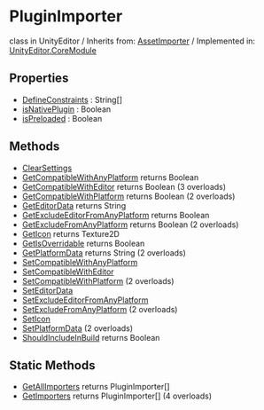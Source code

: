 # PluginImporter
class in UnityEditor
 / Inherits from: <a href="https://docs.unity3d.com/6000.2/Documentation/ScriptReference/AssetImporter.html">AssetImporter</a> / Implemented in: <a href="https://docs.unity3d.com/6000.2/Documentation/ScriptReference/UnityEditor.CoreModule.html">UnityEditor.CoreModule</a>

## Properties
- <a href="https://docs.unity3d.com/6000.2/Documentation/ScriptReference/PluginImporter-DefineConstraints.html">DefineConstraints</a> : String[]
- <a href="https://docs.unity3d.com/6000.2/Documentation/ScriptReference/PluginImporter-isNativePlugin.html">isNativePlugin</a> : Boolean
- <a href="https://docs.unity3d.com/6000.2/Documentation/ScriptReference/PluginImporter-isPreloaded.html">isPreloaded</a> : Boolean

## Methods
- <a href="https://docs.unity3d.com/6000.2/Documentation/ScriptReference/PluginImporter.ClearSettings.html">ClearSettings</a>
- <a href="https://docs.unity3d.com/6000.2/Documentation/ScriptReference/PluginImporter.GetCompatibleWithAnyPlatform.html">GetCompatibleWithAnyPlatform</a> returns Boolean
- <a href="https://docs.unity3d.com/6000.2/Documentation/ScriptReference/PluginImporter.GetCompatibleWithEditor.html">GetCompatibleWithEditor</a> returns Boolean (3 overloads)
- <a href="https://docs.unity3d.com/6000.2/Documentation/ScriptReference/PluginImporter.GetCompatibleWithPlatform.html">GetCompatibleWithPlatform</a> returns Boolean (2 overloads)
- <a href="https://docs.unity3d.com/6000.2/Documentation/ScriptReference/PluginImporter.GetEditorData.html">GetEditorData</a> returns String
- <a href="https://docs.unity3d.com/6000.2/Documentation/ScriptReference/PluginImporter.GetExcludeEditorFromAnyPlatform.html">GetExcludeEditorFromAnyPlatform</a> returns Boolean
- <a href="https://docs.unity3d.com/6000.2/Documentation/ScriptReference/PluginImporter.GetExcludeFromAnyPlatform.html">GetExcludeFromAnyPlatform</a> returns Boolean (2 overloads)
- <a href="https://docs.unity3d.com/6000.2/Documentation/ScriptReference/PluginImporter.GetIcon.html">GetIcon</a> returns Texture2D
- <a href="https://docs.unity3d.com/6000.2/Documentation/ScriptReference/PluginImporter.GetIsOverridable.html">GetIsOverridable</a> returns Boolean
- <a href="https://docs.unity3d.com/6000.2/Documentation/ScriptReference/PluginImporter.GetPlatformData.html">GetPlatformData</a> returns String (2 overloads)
- <a href="https://docs.unity3d.com/6000.2/Documentation/ScriptReference/PluginImporter.SetCompatibleWithAnyPlatform.html">SetCompatibleWithAnyPlatform</a>
- <a href="https://docs.unity3d.com/6000.2/Documentation/ScriptReference/PluginImporter.SetCompatibleWithEditor.html">SetCompatibleWithEditor</a>
- <a href="https://docs.unity3d.com/6000.2/Documentation/ScriptReference/PluginImporter.SetCompatibleWithPlatform.html">SetCompatibleWithPlatform</a> (2 overloads)
- <a href="https://docs.unity3d.com/6000.2/Documentation/ScriptReference/PluginImporter.SetEditorData.html">SetEditorData</a>
- <a href="https://docs.unity3d.com/6000.2/Documentation/ScriptReference/PluginImporter.SetExcludeEditorFromAnyPlatform.html">SetExcludeEditorFromAnyPlatform</a>
- <a href="https://docs.unity3d.com/6000.2/Documentation/ScriptReference/PluginImporter.SetExcludeFromAnyPlatform.html">SetExcludeFromAnyPlatform</a> (2 overloads)
- <a href="https://docs.unity3d.com/6000.2/Documentation/ScriptReference/PluginImporter.SetIcon.html">SetIcon</a>
- <a href="https://docs.unity3d.com/6000.2/Documentation/ScriptReference/PluginImporter.SetPlatformData.html">SetPlatformData</a> (2 overloads)
- <a href="https://docs.unity3d.com/6000.2/Documentation/ScriptReference/PluginImporter.ShouldIncludeInBuild.html">ShouldIncludeInBuild</a> returns Boolean

## Static Methods
- <a href="https://docs.unity3d.com/6000.2/Documentation/ScriptReference/PluginImporter.GetAllImporters.html">GetAllImporters</a> returns PluginImporter[]
- <a href="https://docs.unity3d.com/6000.2/Documentation/ScriptReference/PluginImporter.GetImporters.html">GetImporters</a> returns PluginImporter[] (4 overloads)
